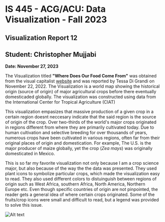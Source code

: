 IS 445 - ACG/ACU: Data Visualization - Fall 2023
===============================================
Visualization Report 12
-----------------------
Student: Christopher Mujjabi
----------------------------
**Date: November 27, 2023**

The Visualization titled **"Where Does Our Food Come From"** was obtained from the visual capitalist [website](https://www.visualcapitalist.com/sp/where-does-our-food-come-from/) and was reported by Tessa Di Grandi on November 22, 2022. The Visualization is a world map showing the historical origin (source of origin) of major agricultural crops before there eventually domesticaded globally. The visualization was constructed using data from the International Center for Tropical Agriculture (CIAT)

This visualization empasizes that massive production of a given crop in a certain region doesnt neccesary indicate that the said region is the source of origin of the crop. Over two-thirds of the world's major crops originated in regions different from where they are primarily cultivated today. Due to human cultivation and selective breeding for over thousands of years, numerous crops have been cultivated in various regions, often far from their original places of origin and domestication. For example, The U.S. is the major producer of maize globally, yet the crop (*Zea mays*) was originally domesticated in Mexico. 

This is so far my favorite visualization not only because I am a crop science major, but also because of the way the the data was presented. They used plant icons to symbolize particular crops, which made the visualization easy to read. They also used different colors to distuinguish between regions of origin such as West Africa, southern Africa, North America, Northern Europe etc. Even though specific countries of origin are not pinpointed, the reader gets a general idea of where certain crops originated. Some of the fruits/crop icons were small and difficult to read, but a legend was provided to solve this issue. 




![Alt text](image-10.png)